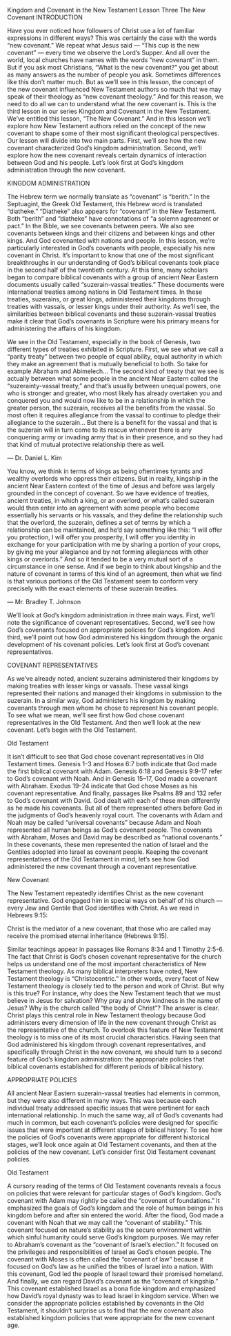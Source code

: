 Kingdom and Covenant in the New Testament
Lesson Three
The New Covenant
INTRODUCTION

Have you ever noticed how followers of Christ use a lot of familiar expressions in different ways? This was certainly the case with the words “new covenant.” We repeat what Jesus said — “This cup is the new covenant” — every time we observe the Lord’s Supper. And all over the world, local churches have names with the words “new covenant” in them. But if you ask most Christians, “What is the new covenant?” you get about as many answers as the number of people you ask. Sometimes differences like this don’t matter much. But as we’ll see in this lesson, the concept of the new covenant influenced New Testament authors so much that we may speak of their theology as “new covenant theology.” And for this reason, we need to do all we can to understand what the new covenant is. 
This is the third lesson in our series Kingdom and Covenant in the New Testament. We’ve entitled this lesson, “The New Covenant.” And in this lesson we’ll explore how New Testament authors relied on the concept of the new covenant to shape some of their most significant theological perspectives. 
Our lesson will divide into two main parts. First, we’ll see how the new covenant characterized God’s kingdom administration. Second, we’ll explore how the new covenant reveals certain dynamics of interaction between God and his people. Let’s look first at God’s kingdom administration through the new covenant. 



KINGDOM ADMINISTRATION

The Hebrew term we normally translate as “covenant” is “berith.” In the Septuagint, the Greek Old Testament, this Hebrew word is translated “diatheke.” “Diatheke” also appears for “covenant” in the New Testament. Both “berith” and “diatheke” have connotations of “a solemn agreement or pact.” In the Bible, we see covenants between peers. We also see covenants between kings and their citizens and between kings and other kings. And God covenanted with nations and people. In this lesson, we’re particularly interested in God’s covenants with people, especially his new covenant in Christ.
It’s important to know that one of the most significant breakthroughs in our understanding of God’s biblical covenants took place in the second half of the twentieth century. At this time, many scholars began to compare biblical covenants with a group of ancient Near Eastern documents usually called “suzerain-vassal treaties.” These documents were international treaties among nations in Old Testament times. In these treaties, suzerains, or great kings, administered their kingdoms through treaties with vassals, or lesser kings under their authority. As we’ll see, the similarities between biblical covenants and these suzerain-vassal treaties make it clear that God’s covenants in Scripture were his primary means for administering the affairs of his kingdom.

We see in the Old Testament, especially in the book of Genesis, two different types of treaties exhibited in Scripture. First, we see what we call a “parity treaty” between two people of equal ability, equal authority in which they make an agreement that is mutually beneficial to both. So take for example Abraham and Abimelech… The second kind of treaty that we see is actually between what some people in the ancient Near Eastern called the “suzerainty-vassal treaty,” and that’s usually between unequal powers, one who is stronger and greater, who most likely has already overtaken you and conquered you and would now like to be in a relationship in which the greater person, the suzerain, receives all the benefits from the vassal. So most often it requires allegiance from the vassal to continue to pledge their allegiance to the suzerain… But there is a benefit for the vassal and that is the suzerain will in turn come to its rescue whenever there is any conquering army or invading army that is in their presence, and so they had that kind of mutual protective relationship there as well.

— Dr. Daniel L. Kim


You know, we think in terms of kings as being oftentimes tyrants and wealthy overlords who oppress their citizens. But in reality, kingship in the ancient Near Eastern context of the time of Jesus and before was largely grounded in the concept of covenant. So we have evidence of treaties, ancient treaties, in which a king, or an overlord, or what’s called suzerain would then enter into an agreement with some people who become essentially his servants or his vassals, and they define the relationship such that the overlord, the suzerain, defines a set of terms by which a relationship can be maintained, and he’d say something like this: “I will offer you protection, I will offer you prosperity, I will offer you identity in exchange for your participation with me by sharing a portion of your crops, by giving me your allegiance and by not forming allegiances with other kings or overlords.” And so it tended to be a very mutual sort of a circumstance in one sense. And if we begin to think about kingship and the nature of covenant in terms of this kind of an agreement, then what we find is that various portions of the Old Testament seem to conform very precisely with the exact elements of these suzerain treaties.

— Mr. Bradley T. Johnson

We’ll look at God’s kingdom administration in three main ways. First, we’ll note the significance of covenant representatives. Second, we’ll see how God’s covenants focused on appropriate policies for God’s kingdom. And third, we’ll point out how God administered his kingdom through the organic development of his covenant policies. Let’s look first at God’s covenant representatives.


COVENANT REPRESENTATIVES

As we’ve already noted, ancient suzerains administered their kingdoms by making treaties with lesser kings or vassals. These vassal kings represented their nations and managed their kingdoms in submission to the suzerain. In a similar way, God administers his kingdom by making covenants through men whom he chose to represent his covenant people. 
To see what we mean, we’ll see first how God chose covenant representatives in the Old Testament. And then we’ll look at the new covenant. Let’s begin with the Old Testament. 


Old Testament

It isn’t difficult to see that God chose covenant representatives in Old Testament times. Genesis 1–3 and Hosea 6:7 both indicate that God made the first biblical covenant with Adam. Genesis 6:18 and Genesis 9:9-17 refer to God’s covenant with Noah. And in Genesis 15–17, God made a covenant with Abraham. Exodus 19–24 indicate that God chose Moses as his covenant representative. And finally, passages like Psalms 89 and 132 refer to God’s covenant with David. 
God dealt with each of these men differently as he made his covenants. But all of them represented others before God in the judgments of God’s heavenly royal court. The covenants with Adam and Noah may be called “universal covenants” because Adam and Noah represented all human beings as God’s covenant people. The covenants with Abraham, Moses and David may be described as “national covenants.” In these covenants, these men represented the nation of Israel and the Gentiles adopted into Israel as covenant people.
Keeping the covenant representatives of the Old Testament in mind, let’s see how God administered the new covenant through a covenant representative. 


New Covenant

The New Testament repeatedly identifies Christ as the new covenant representative. God engaged him in special ways on behalf of his church — every Jew and Gentile that God identifies with Christ. As we read in Hebrews 9:15:

Christ is the mediator of a new covenant, that those who are called may receive the promised eternal inheritance (Hebrews 9:15).

Similar teachings appear in passages like Romans 8:34 and 1 Timothy 2:5-6. 
The fact that Christ is God’s chosen covenant representative for the church helps us understand one of the most important characteristics of New Testament theology. As many biblical interpreters have noted, New Testament theology is “Christocentric.” In other words, every facet of New Testament theology is closely tied to the person and work of Christ. But why is this true? For instance, why does the New Testament teach that we must believe in Jesus for salvation? Why pray and show kindness in the name of Jesus? Why is the church called “the body of Christ”? The answer is clear. Christ plays this central role in New Testament theology because God administers every dimension of life in the new covenant through Christ as the representative of the church. To overlook this feature of New Testament theology is to miss one of its most crucial characteristics. 
Having seen that God administered his kingdom through covenant representatives, and specifically through Christ in the new covenant, we should turn to a second feature of God’s kingdom administration: the appropriate policies that biblical covenants established for different periods of biblical history. 


APPROPRIATE POLICIES

All ancient Near Eastern suzerain-vassal treaties had elements in common, but they were also different in many ways. This was because each individual treaty addressed specific issues that were pertinent for each international relationship. In much the same way, all of God’s covenants had much in common, but each covenant’s policies were designed for specific issues that were important at different stages of biblical history. 
To see how the policies of God’s covenants were appropriate for different historical stages, we’ll look once again at Old Testament covenants, and then at the policies of the new covenant. Let’s consider first Old Testament covenant policies. 


Old Testament

A cursory reading of the terms of Old Testament covenants reveals a focus on policies that were relevant for particular stages of God’s kingdom.
God’s covenant with Adam may rightly be called the “covenant of foundations.” It emphasized the goals of God’s kingdom and the role of human beings in his kingdom before and after sin entered the world. 
After the flood, God made a covenant with Noah that we may call the “covenant of stability.” This covenant focused on nature’s stability as the secure environment within which sinful humanity could serve God’s kingdom purposes.
We may refer to Abraham’s covenant as the “covenant of Israel’s election.” It focused on the privileges and responsibilities of Israel as God’s chosen people. 
The covenant with Moses is often called the “covenant of law” because it focused on God’s law as he unified the tribes of Israel into a nation. With this covenant, God led the people of Israel toward their promised homeland. 
And finally, we can regard David’s covenant as the “covenant of kingship.” This covenant established Israel as a bona fide kingdom and emphasized how David’s royal dynasty was to lead Israel in kingdom service. 
When we consider the appropriate policies established by covenants in the Old Testament, it shouldn’t surprise us to find that the new covenant also established kingdom policies that were appropriate for the new covenant age.

